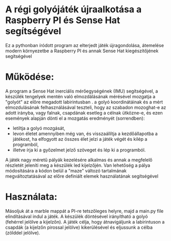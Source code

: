 # A régi golyójáték újraalkotása a Raspberry PI és Sense Hat segítségével

Ez a pythonban íródott program az elterjedt játék újragondolása, átemelése modern környezetbe a Raspberry PI és annak Sense Hat kiegészítőjének segítségével

# Működése:

A program a Sense Hat inerciális mérőegységének (IMU) segítségével, a készülék tengelyek mentén való elmozdálásának mérésével mozgatja a "golyót" az előre megadott labirintusban
. a golyó koordinátáinak és a mért elmozdulásának felhasználásával teszteli, hogy az szabadon mozoghat-e az adott irányba, vagy falnak, csapdának esetleg a célnak ütközne-e, és ezen események alapján dönti el a mozgatás eredményét (sorrendben): <br> 
- letiltja a golyó mozgását,<br>
- levon életet amennyiben még van, és visszaállítja a kezdőállapotba a játékost, ha elfogyott az összes élet jelzi a játék végét és kilép a programból,<br>
- illetve írja ki a győzelmet jelző szöveget és lép ki a programból.<br>

A játék nagy méretű pályák kezelésére alkalmas és annak a megfelelő részletét jeleníti meg a készülék led kijelzőjén.
Van lehetőség a pálya módosítására a kódon belül a "maze" változó tartalmának megváltoztatásával az előre definiált elemek használatának segítségével

# Használata:

Másoljuk át a marble mappát a PI-re tetszőleges helyre, majd a main.py file elindításával indul a játék. A készülék döntésével irányítható a golyó (fehérrel jelölve a kijelzőn). A játék célja, hogy átnavigáljunk a labirintuson a csapdák (a kijelzőn pirossal jelölve) kikerülésével és eljussunk a célba (zölddel jelölve).
